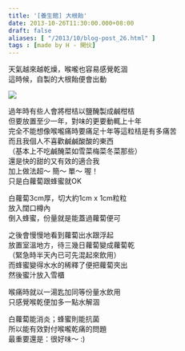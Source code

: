 ```yaml
---
title: '[養生館] 大根飴'
date: 2013-10-26T11:30:00.000+08:00
draft: false
aliases: [ "/2013/10/blog-post_26.html" ]
tags : [made by H - 開伙]
---
```


天氣越來越乾燥，喉嚨也容易感覺乾涸  
這時候，自製的大根飴便會出動  

[![](https://1.bp.blogspot.com/-fn6-dgWWm_g/XCRVQSfaEuI/AAAAAAAACD4/EDrKifcHva4a5jZ_lJ3bDBDOlUX3A1abQCLcBGAs/s640/11.jpg)](https://1.bp.blogspot.com/-fn6-dgWWm_g/XCRVQSfaEuI/AAAAAAAACD4/EDrKifcHva4a5jZ_lJ3bDBDOlUX3A1abQCLcBGAs/s1600/11.jpg)

過年時有些人會將柑桔以鹽醃製成鹹柑桔  
但要放置至少一年，對味的更要動輒上十年  
完全不能想像喉嚨痛時要痛足十年等這粒桔是有多痛苦  
而且我個人不喜歡鹹鹹酸酸的東西  
（基本上不吃鹹醃菜如雪菜梅菜冬菜那些）  
還是快的甜的又有效的適合我  
加上做法超～ 簡～ 單～ 喔！  
只是白蘿蔔跟蜂蜜就OK  
  
白蘿蔔3cm厚，切大約1cm x 1cm粒粒  
放入闊口樽內  
倒入蜂蜜，份量就是能蓋過蘿蔔便可  
  
之後會慢慢地看到蘿蔔出水跟浮起  
放置室溫地方，待三幾日蘿蔔變成蘿蔔乾  
（緊急時半天內已可先混起來飲用）  
而蜂蜜變得水水的稀釋了便把蘿蔔夾出  
然後蜜汁放入雪櫃  
  
喉痛時就以一湯匙加同等份量水飲用  
只感覺喉乾便加多一點水解涸  
  
白蘿蔔能消炎；蜂蜜則能抗菌  
所以能有效對付喉嚨乾痛的問題  
最重要還是：很好味～ :)